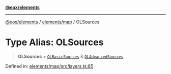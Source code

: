 [**@eox/elements**](../../../README.md)

***

[@eox/elements](../../../modules.md) / [elements/map](../README.md) / OLSources

# Type Alias: OLSources

> **OLSources** = [`OLBasicSources`](OLBasicSources.md) & [`OLAdvancedSources`](OLAdvancedSources.md)

Defined in: [elements/map/src/layers.ts:85](https://github.com/EOX-A/EOxElements/blob/2959304700f39ffdecbdb918952cf7500528a204/elements/map/src/layers.ts#L85)
